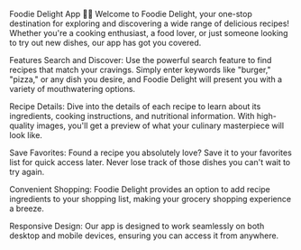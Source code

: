 Foodie Delight App 🍔🍕
Welcome to Foodie Delight, your one-stop destination for exploring and discovering a wide range of delicious recipes! Whether you're a cooking enthusiast, a food lover, or just someone looking to try out new dishes, our app has got you covered.

Features
Search and Discover: Use the powerful search feature to find recipes that match your cravings. Simply enter keywords like "burger," "pizza," or any dish you desire, and Foodie Delight will present you with a variety of mouthwatering options.

Recipe Details: Dive into the details of each recipe to learn about its ingredients, cooking instructions, and nutritional information. With high-quality images, you'll get a preview of what your culinary masterpiece will look like.

Save Favorites: Found a recipe you absolutely love? Save it to your favorites list for quick access later. Never lose track of those dishes you can't wait to try again.

Convenient Shopping: Foodie Delight provides an option to add recipe ingredients to your shopping list, making your grocery shopping experience a breeze.

Responsive Design: Our app is designed to work seamlessly on both desktop and mobile devices, ensuring you can access it from anywhere.
